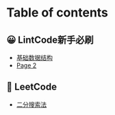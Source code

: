 # Table of contents

## 😀 LintCode新手必刷

* [基础数据结构](README.md)
* [Page 2](lintcode-xin-shou-bi-shua/page-2.md)

## 🤩 LeetCode

* [二分搜索法](leetcode/er-fen-sou-suo-fa.md)
